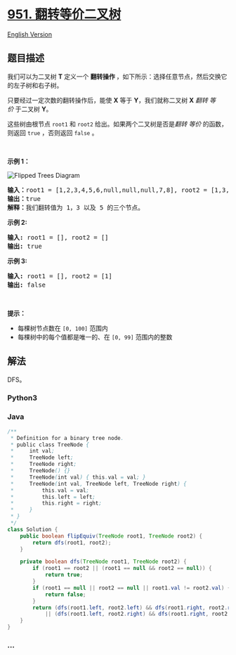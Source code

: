 # [951. 翻转等价二叉树](https://leetcode.cn/problems/flip-equivalent-binary-trees)

[English Version](/solution/0900-0999/0951.Flip%20Equivalent%20Binary%20Trees/README_EN.md)

## 题目描述

<!-- 这里写题目描述 -->

<p>我们可以为二叉树 <strong>T</strong> 定义一个&nbsp;<strong>翻转操作&nbsp;</strong>，如下所示：选择任意节点，然后交换它的左子树和右子树。</p>

<p>只要经过一定次数的翻转操作后，能使 <strong>X</strong> 等于 <strong>Y</strong>，我们就称二叉树 <strong>X</strong> <em>翻转 等价&nbsp;</em>于二叉树 <strong>Y</strong>。</p>

<p>这些树由根节点&nbsp;<code>root1</code> 和 <code>root2</code>&nbsp;给出。如果两个二叉树是否是<em>翻转 等价&nbsp;</em>的函数，则返回 <code>true</code> ，否则返回 <code>false</code> 。</p>

<p>&nbsp;</p>

<p><strong>示例 1：</strong></p>

<p><img alt="Flipped Trees Diagram" src="https://fastly.jsdelivr.net/gh/doocs/leetcode@main/solution/0900-0999/0951.Flip%20Equivalent%20Binary%20Trees/images/tree_ex.png" /></p>

<pre>
<strong>输入：</strong>root1 = [1,2,3,4,5,6,null,null,null,7,8], root2 = [1,3,2,null,6,4,5,null,null,null,null,8,7]
<strong>输出：</strong>true
<strong>解释：</strong>我们翻转值为 1，3 以及 5 的三个节点。
</pre>

<p><strong>示例&nbsp;2:</strong></p>

<pre>
<strong>输入:</strong> root1 = [], root2 = []
<strong>输出:</strong> true
</pre>

<p><strong>示例 3:</strong></p>

<pre>
<strong>输入:</strong> root1 = [], root2 = [1]
<strong>输出:</strong> false
</pre>

<p>&nbsp;</p>

<p><strong>提示：</strong></p>

<ul>
	<li>每棵树节点数在&nbsp;<code>[0, 100]</code> 范围内</li>
	<li>每棵树中的每个值都是唯一的、在 <code>[0, 99]</code>&nbsp;范围内的整数</li>
</ul>

## 解法

DFS。

<!-- 这里可写通用的实现逻辑 -->

<!-- tabs:start -->

### **Python3**

<!-- 这里可写当前语言的特殊实现逻辑 -->



### **Java**

<!-- 这里可写当前语言的特殊实现逻辑 -->

```java
/**
 * Definition for a binary tree node.
 * public class TreeNode {
 *     int val;
 *     TreeNode left;
 *     TreeNode right;
 *     TreeNode() {}
 *     TreeNode(int val) { this.val = val; }
 *     TreeNode(int val, TreeNode left, TreeNode right) {
 *         this.val = val;
 *         this.left = left;
 *         this.right = right;
 *     }
 * }
 */
class Solution {
    public boolean flipEquiv(TreeNode root1, TreeNode root2) {
        return dfs(root1, root2);
    }

    private boolean dfs(TreeNode root1, TreeNode root2) {
        if (root1 == root2 || (root1 == null && root2 == null)) {
            return true;
        }
        if (root1 == null || root2 == null || root1.val != root2.val) {
            return false;
        }
        return (dfs(root1.left, root2.left) && dfs(root1.right, root2.right))
            || (dfs(root1.left, root2.right) && dfs(root1.right, root2.left));
    }
}
```









### **...**

```

```


